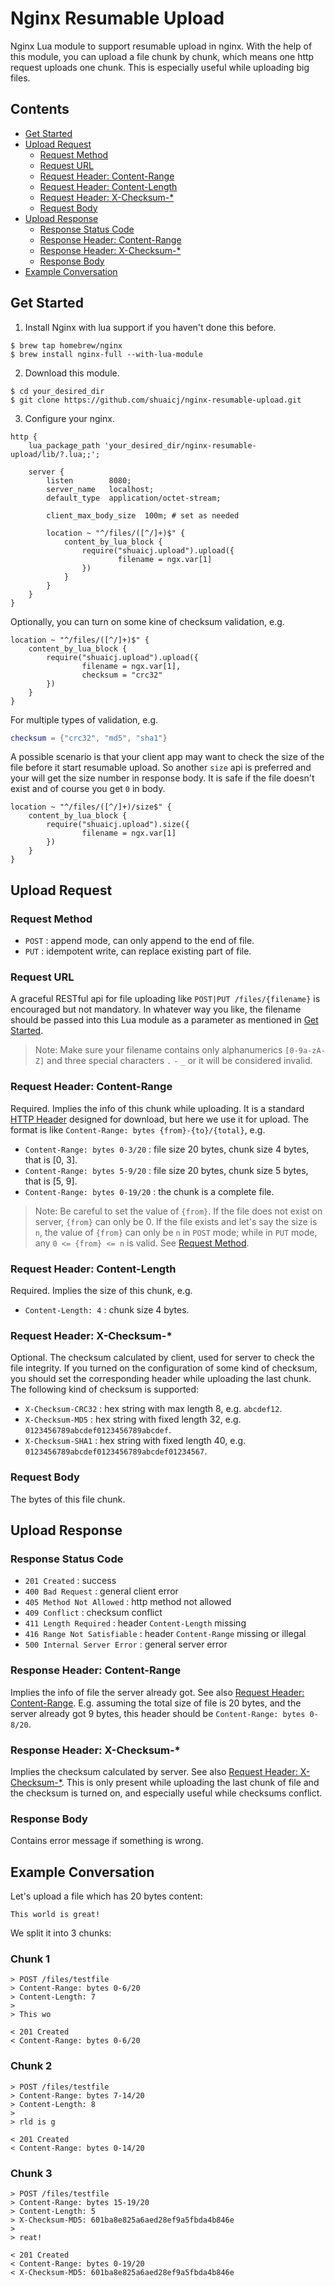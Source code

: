 # Nginx Resumable Upload
Nginx Lua module to support resumable upload in nginx. With the help of this module, you can upload a file chunk by chunk, which means one http request uploads one chunk. This is especially useful while uploading big files.



## Contents
- [Get Started](#get-started)
- [Upload Request](#upload-request)
    - [Request Method](#request-method)
    - [Request URL](#request-url)
    - [Request Header: Content-Range](#request-header-content-range)
    - [Request Header: Content-Length](#request-header-content-length)
    - [Request Header: X-Checksum-*](#request-header-x-checksum-)
    - [Request Body](#request-body)
- [Upload Response](#upload-response)
    - [Response Status Code](#response-status-code)
    - [Response Header: Content-Range](#response-header-content-range)
    - [Response Header: X-Checksum-*](#response-header-x-checksum-)
    - [Response Body](#response-body)
- [Example Conversation](#example-conversation)



## Get Started
1. Install Nginx with lua support if you haven't done this before.
```
$ brew tap homebrew/nginx
$ brew install nginx-full --with-lua-module
```
2. Download this module.
```
$ cd your_desired_dir
$ git clone https://github.com/shuaicj/nginx-resumable-upload.git
```
3. Configure your nginx.
```nginx
http {
    lua_package_path 'your_desired_dir/nginx-resumable-upload/lib/?.lua;;';
  
    server {
        listen        8080;
        server_name   localhost;
        default_type  application/octet-stream;

        client_max_body_size  100m; # set as needed

        location ~ "^/files/([^/]+)$" {
            content_by_lua_block {
                require("shuaicj.upload").upload({
                        filename = ngx.var[1]
                })
            }
        }
    }
}
```
Optionally, you can turn on some kine of checksum validation, e.g.
```nginx
location ~ "^/files/([^/]+)$" {
    content_by_lua_block {
        require("shuaicj.upload").upload({
                filename = ngx.var[1],
                checksum = "crc32"
        })
    }
}
```
For multiple types of validation, e.g.
```lua
checksum = {"crc32", "md5", "sha1"}
```

A possible scenario is that your client app may want to check the size of the file before it start resumable upload. So another `size` api is preferred and your will get the size number in response body. It is safe if the file doesn't exist and of course you get `0` in body.
```nginx
location ~ "^/files/([^/]+)/size$" {
    content_by_lua_block {
        require("shuaicj.upload").size({
                filename = ngx.var[1]
        })
    }
}
```



## Upload Request

### Request Method
- `POST` : append mode, can only append to the end of file.
- `PUT`  : idempotent write, can replace existing part of file.

### Request URL
A graceful RESTful api for file uploading like `POST|PUT /files/{filename}` is encouraged but not mandatory. In whatever way you like, the filename should be passed into this Lua module as a parameter as mentioned in [Get Started](#get-started).
> Note: Make sure your filename contains only alphanumerics `[0-9a-zA-Z]` and three special characters `.` `-` `_` or it will be considered invalid.

### Request Header: Content-Range
Required. Implies the info of this chunk while uploading. It is a standard [HTTP Header](https://developer.mozilla.org/en-US/docs/Web/HTTP/Headers/Content-Range) designed for download, but here we use it for upload. The format is like `Content-Range: bytes {from}-{to}/{total}`, e.g.
- `Content-Range: bytes 0-3/20` : file size 20 bytes, chunk size 4 bytes, that is [0, 3].
- `Content-Range: bytes 5-9/20` : file size 20 bytes, chunk size 5 bytes, that is [5, 9].
- `Content-Range: bytes 0-19/20` : the chunk is a complete file.
> Note: Be careful to set the value of `{from}`. If the file does not exist on server, `{from}` can only be 0. If the file exists and let's say the size is `n`, the value of `{from}` can only be `n` in `POST` mode; while in `PUT` mode, any `0 <= {from} <= n` is valid. See [Request Method](#request-method).

### Request Header: Content-Length
Required. Implies the size of this chunk, e.g.
- `Content-Length: 4` : chunk size 4 bytes.

### Request Header: X-Checksum-*
Optional. The checksum calculated by client, used for server to check the file integrity. If you turned on the configuration of some kind of checksum, you should set the corresponding header while uploading the last chunk. The following kind of checksum is supported:
- `X-Checksum-CRC32` : hex string with max length 8, e.g. `abcdef12`.
- `X-Checksum-MD5` : hex string with fixed length 32, e.g. `0123456789abcdef0123456789abcdef`.
- `X-Checksum-SHA1` : hex string with fixed length 40, e.g. `0123456789abcdef0123456789abcdef01234567`.

### Request Body
The bytes of this file chunk.



## Upload Response

### Response Status Code
- `201 Created` : success
- `400 Bad Request` : general client error
- `405 Method Not Allowed` : http method not allowed
- `409 Conflict` : checksum conflict
- `411 Length Required` : header `Content-Length` missing
- `416 Range Not Satisfiable` : header `Content-Range` missing or illegal
- `500 Internal Server Error` : general server error

### Response Header: Content-Range
Implies the info of file the server already got. See also [Request Header: Content-Range](#request-header-content-range). E.g. assuming the total size of file is 20 bytes, and the server already got 9 bytes, this header should be `Content-Range: bytes 0-8/20`.

### Response Header: X-Checksum-*
Implies the checksum calculated by server. See also [Request Header: X-Checksum-*](#request-header-x-checksum-). This is only present while uploading the last chunk of file and the checksum is turned on, and especially useful while checksums conflict.

### Response Body
Contains error message if something is wrong.



## Example Conversation
Let's upload a file which has 20 bytes content:
```
This world is great!
```
We split it into 3 chunks:

### Chunk 1
```
> POST /files/testfile
> Content-Range: bytes 0-6/20
> Content-Length: 7
>
> This wo

< 201 Created
< Content-Range: bytes 0-6/20
```
### Chunk 2
```
> POST /files/testfile
> Content-Range: bytes 7-14/20
> Content-Length: 8
>
> rld is g

< 201 Created
< Content-Range: bytes 0-14/20
```
### Chunk 3
```
> POST /files/testfile
> Content-Range: bytes 15-19/20
> Content-Length: 5
> X-Checksum-MD5: 601ba8e825a6aed28ef9a5fbda4b846e
>
> reat!

< 201 Created
< Content-Range: bytes 0-19/20
< X-Checksum-MD5: 601ba8e825a6aed28ef9a5fbda4b846e
```
